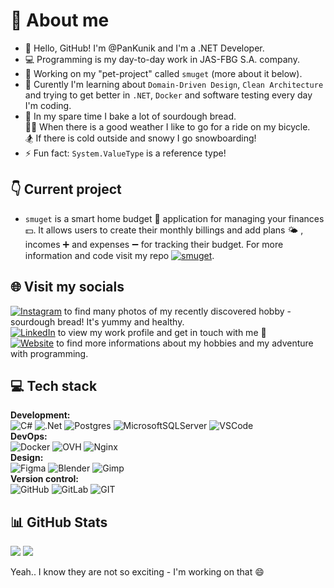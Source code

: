 # 💫 About me
- 👋 Hello, GitHub! I'm @PanKunik and I'm a .NET Developer.
- 💻 Programming is my day-to-day work in JAS-FBG S.A. company.
- 🔭 Working on my "pet-project" called `smuget` (more about it below).
- 🌱 Curently I'm learning about `Domain-Driven Design`, `Clean Architecture` and trying to get better in `.NET`, `Docker` and software testing every day I'm coding.
- 🍞 In my spare time I bake a lot of sourdough bread. <br /> 🚴‍♂️ When there is a good weather I like to go for a ride on my bicycle. <br /> 🏂 If there is cold outside and snowy I go snowboarding!
- ⚡ Fun fact: `System.ValueType` is a reference type!

## 👇 Current project

- `smuget` is a smart home budget 🏡 application for managing your finances 💵. It allows users to create their monthly billings and add plans 🌤️ , incomes ➕ and expenses ➖ for tracking their budget. For more information and code visit my repo [![smuget](https://img.shields.io/badge/smuget-006600?logo=github&logoColor=ffffff)](https://github.com/PanKunik/smuget).

## 🌐 Visit my socials
[![Instagram](https://img.shields.io/badge/Instagram-%23E4405F.svg?logo=Instagram&logoColor=white)](https://www.instagram.com/pankunik) to find many photos of my recently discovered hobby - sourdough bread! It's yummy and healthy. \
[![LinkedIn](https://img.shields.io/badge/LinkedIn-%230077B5.svg?logo=linkedin&logoColor=white)](https://pl.linkedin.com/in/patryk-kunicki-a551401a9) to view my work profile and get in touch with me 🙂 \
[![Website](https://img.shields.io/badge/Website-512BD4?logo=blazor)](https://pankunik.pl) to find more informations about my hobbies and my adventure with programming.

## 💻 Tech stack

**Development:** \
![C#](https://img.shields.io/badge/c%23-512BD4.svg?style=for-the-badge&logo=c-sharp&logoColor=white)
![.Net](https://img.shields.io/badge/.NET-5C2D91?style=for-the-badge&logo=.net&logoColor=white)
![Postgres](https://img.shields.io/badge/postgres-%23316192.svg?style=for-the-badge&logo=postgresql&logoColor=white)
![MicrosoftSQLServer](https://img.shields.io/badge/Microsoft%20SQL%20Server-CC2927?style=for-the-badge&logo=microsoft%20sql%20server&logoColor=white)
![VSCode](https://img.shields.io/badge/VSCode-007ACC?style=for-the-badge&logo=visualstudiocode&logoColor=white) \
**DevOps:** \
![Docker](https://img.shields.io/badge/Docker-2496ED?style=for-the-badge&logo=docker&logoColor=white)
![OVH](https://img.shields.io/badge/OVH-123F6D?style=for-the-badge&logo=ovh&logoColor=white)
![Nginx](https://img.shields.io/badge/Nginx-009639?style=for-the-badge&logo=nginx&logoColor=white) \
**Design:** \
![Figma](https://img.shields.io/badge/Figma-F24E1E?style=for-the-badge&logo=figma&logoColor=white)
![Blender](https://img.shields.io/badge/Blender-E87D0D?style=for-the-badge&logo=blender&logoColor=white)
![Gimp](https://img.shields.io/badge/GIMP-5C5543?style=for-the-badge&logo=gimp&logoColor=white) \
**Version control:** \
![GitHub](https://img.shields.io/badge/GitHub-181717?style=for-the-badge&logo=github&logoColor=white)
![GitLab](https://img.shields.io/badge/GitLab-FC6D26?style=for-the-badge&logo=gitlab&logoColor=white)
![GIT](https://img.shields.io/badge/Git-fc6d26?style=for-the-badge&logo=git&logoColor=white)

## 📊 GitHub Stats
![](https://github-readme-stats.vercel.app/api?username=pankunik&theme=dark&hide_border=true&include_all_commits=true&count_private=true)
![](https://github-readme-streak-stats.herokuapp.com/?user=pankunik&theme=dark&hide_border=true)

Yeah.. I know they are not so exciting - I'm working on that 😄
